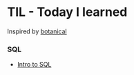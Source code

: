 # TIL - Today I learned
Inspired by [botanical](https://github.com/botanica)

### SQL
- [Intro to SQL](https://github.com/janessatran/til/blob/master/SQL/sql_intro.md)
